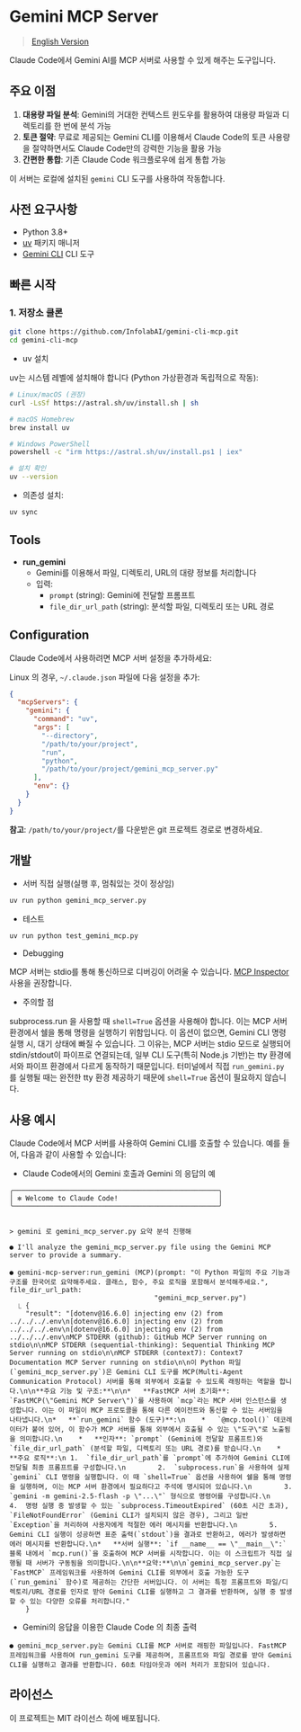 # Gemini MCP Server

> [English Version](README_EN.md)

Claude Code에서 Gemini AI를 MCP 서버로 사용할 수 있게 해주는 도구입니다.

## 주요 이점

1. **대용량 파일 분석**: Gemini의 거대한 컨텍스트 윈도우를 활용하여 대용량 파일과 디렉토리를 한 번에 분석 가능
2. **토큰 절약**: 무료로 제공되는 Gemini CLI를 이용해서 Claude Code의 토큰 사용량을 절약하면서도 Claude Code만의 강력한 기능을 활용 가능
3. **간편한 통합**: 기존 Claude Code 워크플로우에 쉽게 통합 가능

이 서버는 로컬에 설치된 `gemini` CLI 도구를 사용하여 작동합니다.

## 사전 요구사항

- Python 3.8+
- [uv](https://github.com/astral-sh/uv) 패키지 매니저
- [Gemini CLI](https://github.com/google-gemini/gemini-cli) CLI 도구

## 빠른 시작

### 1. 저장소 클론
```bash
git clone https://github.com/InfolabAI/gemini-cli-mcp.git
cd gemini-cli-mcp
```

- uv 설치

uv는 시스템 레벨에 설치해야 합니다 (Python 가상환경과 독립적으로 작동):

```bash
# Linux/macOS (권장)
curl -LsSf https://astral.sh/uv/install.sh | sh

# macOS Homebrew
brew install uv

# Windows PowerShell
powershell -c "irm https://astral.sh/uv/install.ps1 | iex"

# 설치 확인
uv --version
```

- 의존성 설치:
```bash
uv sync
```

## Tools

- **run_gemini**
  - Gemini를 이용해서 파일, 디렉토리, URL의 대량 정보를 처리합니다
  - 입력:
    - `prompt` (string): Gemini에 전달할 프롬프트
    - `file_dir_url_path` (string): 분석할 파일, 디렉토리 또는 URL 경로

## Configuration 

Claude Code에서 사용하려면 MCP 서버 설정을 추가하세요:

Linux 의 경우, `~/.claude.json` 파일에 다음 설정을 추가:

```json
{
  "mcpServers": {
    "gemini": {
      "command": "uv",
      "args": [
        "--directory",
        "/path/to/your/project",
        "run",
        "python",
        "/path/to/your/project/gemini_mcp_server.py"
      ],
      "env": {}
    }
  }
}
```

**참고**: `/path/to/your/project/`를 다운받은 git 프로젝트 경로로 변경하세요.

## 개발

- 서버 직접 실행(실행 후, 멈춰있는 것이 정상임)
```bash
uv run python gemini_mcp_server.py
```

- 테스트
```bash
uv run python test_gemini_mcp.py
```

- Debugging

MCP 서버는 stdio를 통해 통신하므로 디버깅이 어려울 수 있습니다. [MCP Inspector](https://github.com/modelcontextprotocol/inspector) 사용을 권장합니다.

- 주의할 점

subprocess.run 을 사용할 때 `shell=True` 옵션을 사용해야 합니다. 이는 MCP 서버 환경에서 쉘을 통해 명령을 실행하기 위함입니다. 이 옵션이 없으면, Gemini CLI 명령 실행 시, 대기 상태에 빠질 수 있습니다. 그 이유는, MCP 서버는 stdio 모드로 실행되어 stdin/stdout이 파이프로 연결되는데, 일부 CLI 도구(특히 Node.js 기반)는 tty 환경에서와 파이프 환경에서 다르게 동작하기 때문입니다. 터미널에서 직접 `run_gemini.py` 를 실행될 때는 완전한 tty 환경 제공하기 때문에 `shell=True` 옵션이 필요하지 않습니다.


## 사용 예시

Claude Code에서 MCP 서버를 사용하여 Gemini CLI를 호출할 수 있습니다. 예를 들어, 다음과 같이 사용할 수 있습니다:
- Claude Code에서의 Gemini 호출과 Gemini 의 응답의 예

```
╭───────────────────────────────────────────────────╮
│ ✻ Welcome to Claude Code!                         │
╰───────────────────────────────────────────────────╯


> gemini 로 gemini_mcp_server.py 요약 분석 진행해

● I'll analyze the gemini_mcp_server.py file using the Gemini MCP server to provide a summary.

● gemini-mcp-server:run_gemini (MCP)(prompt: "이 Python 파일의 주요 기능과 구조를 한국어로 요약해주세요. 클래스, 함수, 주요 로직을 포함해서 분석해주세요.", file_dir_url_path:
                                    "gemini_mcp_server.py")
  ⎿ { 
    "result": "[dotenv@16.6.0] injecting env (2) from ../../../.env\n[dotenv@16.6.0] injecting env (2) from ../../../.env\n[dotenv@16.6.0] injecting env (2) from ../../../.env\nMCP STDERR (github): GitHub MCP Server running on stdio\n\nMCP STDERR (sequential-thinking): Sequential Thinking MCP Server running on stdio\n\nMCP STDERR (context7): Context7 Documentation MCP Server running on stdio\n\n이 Python 파일(`gemini_mcp_server.py`)은 Gemini CLI 도구를 MCP(Multi-Agent Communication Protocol) 서버를 통해 외부에서 호출할 수 있도록 래핑하는 역할을 합니다.\n\n**주요 기능 및 구조:**\n\n*   **FastMCP 서버 초기화**: `FastMCP(\"Gemini MCP Server\")`를 사용하여 `mcp`라는 MCP 서버 인스턴스를 생성합니다. 이는 이 파일이 MCP 프로토콜을 통해 다른 에이전트와 통신할 수 있는 서버임을 나타냅니다.\n*   **`run_gemini` 함수 (도구)**:\n    *   `@mcp.tool()` 데코레이터가 붙어 있어, 이 함수가 MCP 서버를 통해 외부에서 호출될 수 있는 \"도구\"로 노출됨을 의미합니다.\n    *   **인자**: `prompt` (Gemini에 전달할 프롬프트)와 `file_dir_url_path` (분석할 파일, 디렉토리 또는 URL 경로)를 받습니다.\n    *   **주요 로직**:\n 1.  `file_dir_url_path`를 `prompt`에 추가하여 Gemini CLI에 전달될 최종 프롬프트를 구성합니다.\n        2.  `subprocess.run`을 사용하여 실제 `gemini` CLI 명령을 실행합니다. 이 때 `shell=True` 옵션을 사용하여 쉘을 통해 명령을 실행하며, 이는 MCP 서버 환경에서 필요하다고 주석에 명시되어 있습니다.\n        3.  `gemini -m gemini-2.5-flash -p \"...\"` 형식으로 명령어를 구성합니다.\n        4.  명령 실행 중 발생할 수 있는 `subprocess.TimeoutExpired` (60초 시간 초과), `FileNotFoundError` (Gemini CLI가 설치되지 않은 경우), 그리고 일반 `Exception`을 처리하여 사용자에게 적절한 에러 메시지를 반환합니다.\n        5.  Gemini CLI 실행이 성공하면 표준 출력(`stdout`)을 결과로 반환하고, 에러가 발생하면 에러 메시지를 반환합니다.\n*   **서버 실행**: `if __name__ == \"__main__\":` 블록 내에서 `mcp.run()`을 호출하여 MCP 서버를 시작합니다. 이는 이 스크립트가 직접 실행될 때 서버가 구동됨을 의미합니다.\n\n**요약:**\n\n`gemini_mcp_server.py`는 `FastMCP` 프레임워크를 사용하여 Gemini CLI를 외부에서 호출 가능한 도구(`run_gemini` 함수)로 제공하는 간단한 서버입니다. 이 서버는 특정 프롬프트와 파일/디렉토리/URL 경로를 인자로 받아 Gemini CLI를 실행하고 그 결과를 반환하며, 실행 중 발생할 수 있는 다양한 오류를 처리합니다."
    }
```

- Gemini의 응답을 이용한 Claude Code 의 최종 출력

```
● gemini_mcp_server.py는 Gemini CLI를 MCP 서버로 래핑한 파일입니다. FastMCP 프레임워크를 사용하여 run_gemini 도구를 제공하며, 프롬프트와 파일 경로를 받아 Gemini CLI를 실행하고 결과를 반환합니다. 60초 타임아웃과 에러 처리가 포함되어 있습니다.
```

## 라이선스

이 프로젝트는 MIT 라이선스 하에 배포됩니다.
